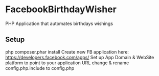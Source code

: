 FacebookBirthdayWisher
======================

PHP Application that automates birthdays wishings
## Setup ##
php composer.phar install
Create new FB application here: https://developers.facebook.com/apps/
Set up App Domain & WebSite platform to point to your application URL
change & rename config.php.include to config.php